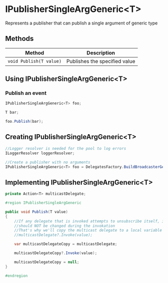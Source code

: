 # IPublisherSingleArgGeneric\<T\>

Represents a publisher that can publish a single argument of generic type

## Methods

Method | Description
--- | ---
`void Publish(T value)` | Publishes the specified value

## Using IPublisherSingleArgGeneric\<T\>

### Publish an event

```csharp
IPublisherSingleArgGeneric<T> foo;

T bar;

foo.Publish(bar);
```

## Creating IPublisherSingleArgGeneric\<T\>

```csharp
//Logger resolver is needed for the pool to log errors
ILoggerResolver loggerResolver;

//Create a publisher with no arguments
IPublisherSingleArgGeneric<T> foo = DelegatesFactory.BuildBroadcasterGeneric<T>(loggerResolver);
```

## Implementing IPublisherSingleArgGeneric\<T\>

```csharp
private Action<T> multicastDelegate;

#region IPublisherSingleArgGeneric

public void Publish(T value)
{
	//If any delegate that is invoked attempts to unsubscribe itself, it would produce an error because the collection
	//should NOT be changed during the invokation
	//That's why we'll copy the multicast delegate to a local variable and invoke it from there
	//multicastDelegate?.Invoke(value);

	var multicastDelegateCopy = multicastDelegate;

	multicastDelegateCopy?.Invoke(value);

	multicastDelegateCopy = null;
}

#endregion
```
